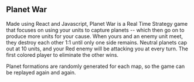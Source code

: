 ## Planet War
Made using React and Javascript, Planet War is a Real Time Strategy game that focuses on using your units to capture planets -- which then go on to produce more units for your cause. When yours and an enemy unit meet, they destroy each other 1:1 until only one side remains. Neutral planets cap out at 10 units, and your Red enemy will be attacking you at every turn. The first colored player to eliminate the other wins.

Planet formations are randomly generated for each map, so the game can be replayed again and again.
